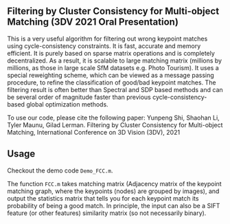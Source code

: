 ## Filtering by Cluster Consistency for Multi-object Matching (3DV 2021 Oral Presentation)

This is a very useful algorithm for filtering out wrong keypoint matches using cycle-consistency constraints. It is fast, accurate and memory efficient. It is purely based on sparse matrix operations and is completely decentralized. As a result, it is scalable to large matching matrix (millions by millions, as those in large scale SfM datasets e.g. Photo Tourism). It uses a special reweighting scheme, which can be viewed as a message passing procedure, to refine the classification of good/bad keypoint matches. The filtering result is often better than Spectral and SDP based methods and can be several order of magnitude faster than previous cycle-consistency-based global optimization methods.

To use our code, please cite the following paper:
Yunpeng Shi, Shaohan Li, Tyler Maunu, Gilad Lerman. Filtering by Cluster Consistency for Multi-object Matching, International Conference on 3D Vision (3DV), 2021

## Usage

Checkout the demo code ``Demo_FCC.m``.

The function ``FCC.m`` takes matching matrix (Adjacency matrix of the keypoint matching graph, where the keypoints (nodes) are grouped by images), and output the statistics matrix that tells you for each keypoint match its probability of being a good match. In principle, the input can also be a SIFT feature (or other features) similarity matrix (so not necessarily binary).
